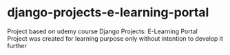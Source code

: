 # django-projects-e-learning-portal
Project based on udemy course Django Projects: E-Learning Portal  
Project was created for learning purpose only without intention to develop it further
